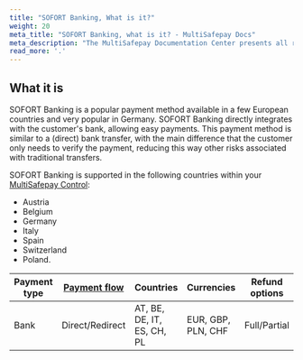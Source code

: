 ```yaml
---
title: "SOFORT Banking, What is it?"
weight: 20
meta_title: "SOFORT Banking, what is it? - MultiSafepay Docs"
meta_description: "The MultiSafepay Documentation Center presents all relevant information about our Plugins and API. You can also find support pages for payment methods, tools and general questions as well as the contact details of our Support and Integration Teams."
read_more: '.'
---
```

## What it is
SOFORT Banking is a popular payment method available in a few European countries and very popular in Germany. SOFORT Banking directly integrates with the customer's bank, allowing easy payments. This payment method is similar to a (direct) bank transfer, with the main difference that the customer only needs to verify the payment, reducing this way other risks associated with traditional transfers. 

SOFORT Banking is supported in the following countries within your [MultiSafepay Control](https://merchant.multisafepay.com/):

* Austria
* Belgium
* Germany  
* Italy
* Spain
* Switzerland
* Poland.

| Payment type   | [Payment flow](https://docs.multisafepay.com/faq/api/difference-between-direct-and-redirect/)      | Countries | Currencies | Refund options  | [Recurring](https://docs.multisafepay.com/tools/recurring-payments/)   | [Chargebacks](https://docs.multisafepay.com/faq/chargebacks/)   |
|----------------|-------------------|-----------|------------|------------------|------------|---------------|
|Bank|Direct/Redirect|AT, BE, DE, IT, ES, CH, PL|EUR, GBP, PLN, CHF|Full/Partial|Yes|No|